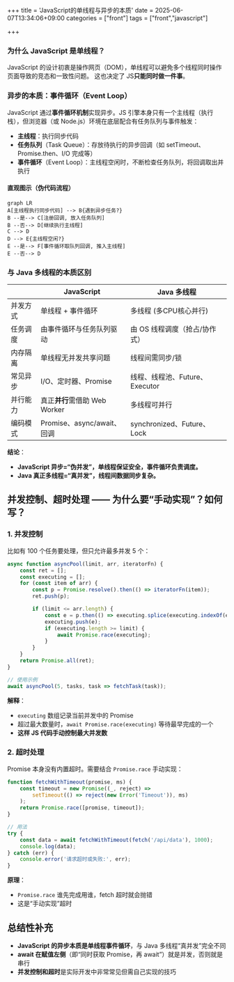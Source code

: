 +++
title = 'JavaScript的单线程与异步的本质'
date = 2025-06-07T13:34:06+09:00
categories = ["front"]
tags = ["front","javascript"]

+++

### 为什么 JavaScript 是单线程？

JavaScript 的设计初衷是操作网页（DOM），单线程可以避免多个线程同时操作页面导致的竞态和一致性问题。
 这也决定了 JS**只能同时做一件事**。

### 异步的本质：事件循环（Event Loop）

JavaScript 通过**事件循环机制**实现异步。JS 引擎本身只有一个主线程（执行栈），但浏览器（或 Node.js）环境在底层配合有任务队列与事件触发：

- **主线程**：执行同步代码
- **任务队列**（Task Queue）：存放待执行的异步回调（如 setTimeout、Promise.then、I/O 完成等）
- **事件循环**（Event Loop）：主线程空闲时，不断检查任务队列，将回调取出并执行

#### 直观图示（伪代码流程）

```mermaid
graph LR
A[主线程执行同步代码] --> B{遇到异步任务?}
B --是--> C[注册回调, 放入任务队列]
B --否--> D[继续执行主线程]
C --> D
D --> E{主线程空闲?}
E --是--> F[事件循环取队列回调, 推入主线程]
E --否--> D
```

### 与 Java 多线程的本质区别

|          | JavaScript                    | Java 多线程                    |
| -------- | ----------------------------- | ------------------------------ |
| 并发方式 | 单线程 + 事件循环             | 多线程 (多CPU核心并行)         |
| 任务调度 | 由事件循环与任务队列驱动      | 由 OS 线程调度（抢占/协作式）  |
| 内存隔离 | 单线程无并发共享问题          | 线程间需同步/锁                |
| 常见异步 | I/O、定时器、Promise          | 线程、线程池、Future、Executor |
| 并行能力 | 真正**并行**需借助 Web Worker | 多线程可并行                   |
| 编码模式 | Promise、async/await、回调    | synchronized、Future、Lock     |

**结论**：

- **JavaScript 异步=“伪并发”，单线程保证安全，事件循环负责调度。**
- **Java 真正多线程=“真并发”，线程间数据同步复杂。**






## 并发控制、超时处理 —— 为什么要“手动实现”？如何写？

### 1. 并发控制

比如有 100 个任务要处理，但只允许最多并发 5 个：

```js
async function asyncPool(limit, arr, iteratorFn) {
    const ret = [];
    const executing = [];
    for (const item of arr) {
        const p = Promise.resolve().then(() => iteratorFn(item));
        ret.push(p);

        if (limit <= arr.length) {
            const e = p.then(() => executing.splice(executing.indexOf(e), 1));
            executing.push(e);
            if (executing.length >= limit) {
                await Promise.race(executing);
            }
        }
    }
    return Promise.all(ret);
}

// 使用示例
await asyncPool(5, tasks, task => fetchTask(task));
```

**解释**：

- `executing` 数组记录当前并发中的 Promise
- 超过最大数量时，`await Promise.race(executing)` 等待最早完成的一个
- **这样 JS 代码手动控制最大并发数**



### 2. 超时处理

Promise 本身没有内置超时。需要结合 `Promise.race` 手动实现：

```js
function fetchWithTimeout(promise, ms) {
    const timeout = new Promise((_, reject) => 
        setTimeout(() => reject(new Error('Timeout')), ms)
    );
    return Promise.race([promise, timeout]);
}

// 用法
try {
    const data = await fetchWithTimeout(fetch('/api/data'), 1000);
    console.log(data);
} catch (err) {
    console.error('请求超时或失败:', err);
}
```

**原理**：

- `Promise.race` 谁先完成用谁，fetch 超时就会抛错
- 这是“手动实现”超时



## 总结性补充

- **JavaScript 的异步本质是单线程事件循环**，与 Java 多线程“真并发”完全不同
- **await 在赋值左侧**（即“同时获取 Promise，再 await”）就是并发，否则就是串行
- **并发控制和超时**是实际开发中非常常见但需自己实现的技巧